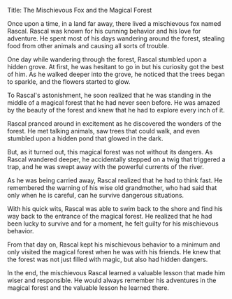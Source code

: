 Title: The Mischievous Fox and the Magical Forest

Once upon a time, in a land far away, there lived a mischievous fox named Rascal. Rascal was known for his cunning behavior and his love for adventure. He spent most of his days wandering around the forest, stealing food from other animals and causing all sorts of trouble.

One day while wandering through the forest, Rascal stumbled upon a hidden grove. At first, he was hesitant to go in but his curiosity got the best of him. As he walked deeper into the grove, he noticed that the trees began to sparkle, and the flowers started to glow.

To Rascal's astonishment, he soon realized that he was standing in the middle of a magical forest that he had never seen before. He was amazed by the beauty of the forest and knew that he had to explore every inch of it.

Rascal pranced around in excitement as he discovered the wonders of the forest. He met talking animals, saw trees that could walk, and even stumbled upon a hidden pond that glowed in the dark.

But, as it turned out, this magical forest was not without its dangers. As Rascal wandered deeper, he accidentally stepped on a twig that triggered a trap, and he was swept away with the powerful currents of the river.

As he was being carried away, Rascal realized that he had to think fast. He remembered the warning of his wise old grandmother, who had said that only when he is careful, can he survive dangerous situations.

With his quick wits, Rascal was able to swim back to the shore and find his way back to the entrance of the magical forest. He realized that he had been lucky to survive and for a moment, he felt guilty for his mischievous behavior.

From that day on, Rascal kept his mischievous behavior to a minimum and only visited the magical forest when he was with his friends. He knew that the forest was not just filled with magic, but also had hidden dangers.

In the end, the mischievous Rascal learned a valuable lesson that made him wiser and responsible. He would always remember his adventures in the magical forest and the valuable lesson he learned there.